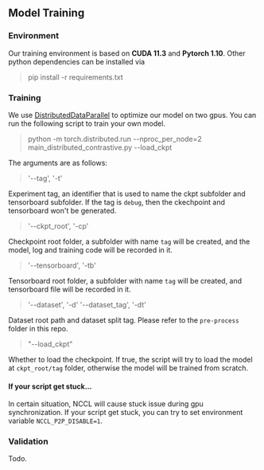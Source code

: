 ## Model Training

### Environment

Our training environment is based on **CUDA 11.3** and **Pytorch 1.10**. Other python dependencies can be installed via

> pip install -r requirements.txt

### Training

We use [DistributedDataParallel](https://pytorch.org/docs/stable/generated/torch.nn.parallel.DistributedDataParallel.html) to optimize our model on two gpus. You can run the following script to train your own model.

> python -m torch.distributed.run --nproc_per_node=2 main_distributed_contrastive.py --load_ckpt

The arguments are as follows:

> '--tag', '-t'

Experiment tag, an identifier that is used to name the ckpt subfolder and tensorboard subfolder. If the tag is `debug`, then the ckechpoint and tensorboard won't be generated.

> '--ckpt_root', '-cp'

Checkpoint root folder, a subfolder with name `tag` will be created, and the model, log and training code will be recorded in it.

> '--tensorboard', '-tb'

Tensorboard root folder, a subfolder with name `tag` will be created, and tensorboard file will be recorded in it.

> '--dataset', '-d'
> '--dataset_tag', '-dt'

Dataset root path and dataset split tag. Please refer to the `pre-process` folder in this repo.

> "--load_ckpt"

Whether to load the checkpoint. If true, the script will try to load the model at `ckpt_root/tag` folder, otherwise the model will be trained from scratch.

#### If your script get stuck...

In certain situation, NCCL will cause stuck issue during gpu synchronization. If your script get stuck, you can try to set environment variable `NCCL_P2P_DISABLE=1`.

### Validation

Todo.
